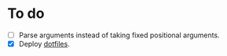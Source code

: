 # To do
- [ ] Parse arguments instead of taking fixed positional arguments.
- [X] Deploy [dotfiles](https://github.com/XPhyro/dotfiles).
